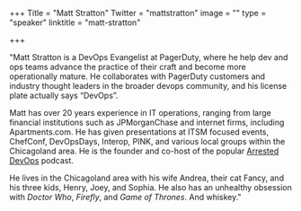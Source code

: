 +++
Title = "Matt Stratton"
Twitter = "mattstratton"
image = ""
type = "speaker"
linktitle = "matt-stratton"

+++

"Matt Stratton is a DevOps Evangelist at PagerDuty, where he help dev and ops teams advance the practice of their craft and become more operationally mature. He collaborates with PagerDuty customers and industry thought leaders in the broader devops community, and his license plate actually says “DevOps”.

Matt has over 20 years experience in IT operations, ranging from large financial institutions such as JPMorganChase and internet firms, including Apartments.com. He has given presentations at ITSM focused events, ChefConf, DevOpsDays, Interop, PINK, and various local groups within the Chicagoland area. He is the founder and co-host of the popular [Arrested DevOps](https://www.arresteddevops.com) podcast.
 
He lives in the Chicagoland area with his wife Andrea, their cat Fancy, and his three kids, Henry, Joey, and Sophia. He also has an unhealthy obsession with _Doctor Who_, _Firefly_, and _Game of Thrones_. And whiskey."
